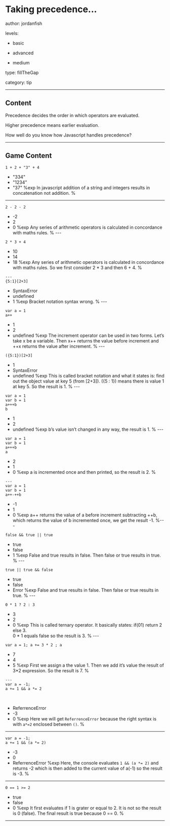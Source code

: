 # Taking precedence...
author: jordanfish

levels:

  - basic

  - advanced

  - medium

type: fillTheGap

category: tip
 
---
## Content

Precedence decides the order in
which operators are evaluated.

Higher precedence means earlier
evaluation.

How well do you know how Javascript
handles precedence?

---
## Game Content

```
1 + 2 + "3" + 4
```
* "334"
* "1234"
* "37"
%exp
In javascript addition of a string and integers results in concatenation not addition.
%
---
```
2 - 2 - 2
```
* -2
* 2
* 0
%exp
Any series of arithmetic operators is calculated in concordance with maths rules.
%
​---
```
2 * 3 + 4
```
* 10
* 14
* 18
%exp
Any series of arithmetic operators is calculated in concordance with maths rules. So we first consider 2 * 3 and then 6 + 4.
%
```
​---
{5:1}[2+3]
```
* SyntaxError
* undefined
* 1
%exp
Bracket notation syntax wrong.
%
​---
```
var a = 1
a++
```
* 1
* 2
* undefined
%exp
The increment operator can be used in two forms. Let’s take x be a variable. Then x++ returns the value before increment and ++x returns the value after increment.
%
​---
```
({5:1})[2+3]
```
* 1
* SyntaxError
* undefined
%exp
This is called bracket notation and what it states is: find out the object value at key 5 (from [2+3]). ({5 : 1}) means there is value 1 at key 5. So the result is 1.
%
​---
```
var a = 1
var b = 1
a+++b
b
```
* 1
* 2
* undefined
%exp
b’s value isn’t changed in any way, the result is 1.
%
​---
```
var a = 1
var b = 1
a+++b
a
```
* 2
* 1
* 0
%exp
a is incremented once and then printed, so the result is 2.
%
```
---​
var a = 1
var b = 1
a++-++b
```
* -1
* 1
* 0
%exp
a++ returns the value of a before increment subtracting ++b, which returns the value of b incremented once, we get the result -1.
%
​---
```
false && true || true
```
* true
* false
* 1
%exp
False and true results in  false. Then false or true results in true.
%
​---
```
true || true && false
```
* true
* false
* Error
%exp
False and true results in  false. Then false or true results in true.
%
​---
```
0 * 1 ? 2 : 3
```
* 3
* 2
* 0
%exp
This is called ternary operator. It basically states: if(01) return 2 else 3.  
0 * 1 equals false so the result is 3.
%
​---
```
var a = 1; a += 3 * 2 ; a
```
* 7
* 4
* 5
%exp
First we assign a the value 1. Then we add it’s value the result of 3*2 expression. So the result is 7.
%
```
​---
var a = -1;
a += 1 && a *= 2
```
​
* ReferrenceError
* -3
* 0
​%exp
Here we will get `ReferrenceError` because the right syntax is with `a*=2` enclosed between `()`.
%
---
```
var a = -1;
a += 1 && (a *= 2)
```
* -3
* 0
* ReferrenceError
​%exp
Here, the console evaluates `1 && (a *= 2)` and returns -2 which is then added to the current value of a(-1) so the result is -3.
%
---
```
0 == 1 >= 2
```
* true
* false
* 0
%exp
It first evaluates if 1 is grater or equal to 2. It is not so the result is 0 (false). The final result is true because 0 == 0.
%
---
